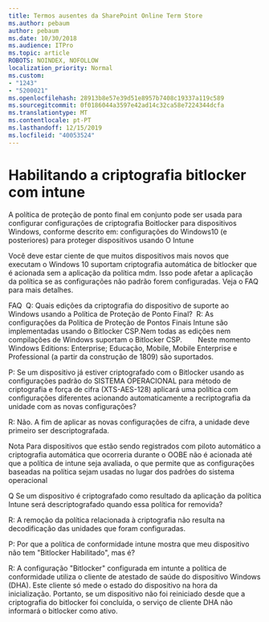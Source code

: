 ```yaml
---
title: Termos ausentes da SharePoint Online Term Store
ms.author: pebaum
author: pebaum
ms.date: 10/30/2018
ms.audience: ITPro
ms.topic: article
ROBOTS: NOINDEX, NOFOLLOW
localization_priority: Normal
ms.custom:
- "1243"
- "5200021"
ms.openlocfilehash: 28913b8e57e39d51e8957b7408c19337a119c589
ms.sourcegitcommit: 0f0186044a3597e42ad14c32ca58e7224344dcfa
ms.translationtype: MT
ms.contentlocale: pt-PT
ms.lasthandoff: 12/15/2019
ms.locfileid: "40053524"
---
```

# <a name="enabling-bitlocker-encryption-with-intune"></a>Habilitando a criptografia bitlocker com intune

A política de proteção de ponto final em conjunto pode ser usada para configurar configurações de criptografia Boitlocker para dispositivos Windows, conforme descrito em: configurações do Windows10 (e posteriores) para proteger dispositivos usando O Intune

Você deve estar ciente de que muitos dispositivos mais novos que executam o Windows 10 suportam criptografia automática de bitlocker que é acionada sem a aplicação da política mdm. Isso pode afetar a aplicação da política se as configurações não padrão forem configuradas. Veja o FAQ para mais detalhes.


FAQ  Q: Quais edições da criptografia do dispositivo de suporte ao Windows usando a Política de Proteção de Ponto Final?
 R: As configurações da Política de Proteção de Pontos Finais Intune são implementadas usando o Bitlocker CSP.Nem todas as edições nem compilações de Windows suportam o Bitlocker CSP. 
      Neste momento Windows Editions: Enterprise; Educação, Mobile, Mobile Enterprise e Professional (a partir da construção de 1809) são suportados.




P: Se um dispositivo já estiver criptografado com o Bitlocker usando as configurações padrão do SISTEMA OPERACIONAL para método de criptografia e força de cifra (XTS-AES-128) aplicará uma política com configurações diferentes acionando automaticamente a recriptografia da unidade com as novas configurações?

R: Não. A fim de aplicar as novas configurações de cifra, a unidade deve primeiro ser descriptografada.

Nota Para dispositivos que estão sendo registrados com piloto automático a criptografia automática que ocorreria durante o OOBE não é acionada até que a política de intune seja avaliada, o que permite que as configurações baseadas na política sejam usadas no lugar dos padrões do sistema operacional




Q Se um dispositivo é criptografado como resultado da aplicação da política Intune será descriptografado quando essa política for removida?

R: A remoção da política relacionada à criptografia não resulta na decodificação das unidades que foram configuradas.




P: Por que a política de conformidade intune mostra que meu dispositivo não tem "Bitlocker Habilitado", mas é?

R: A configuração "Bitlocker" configurada em intunte a política de conformidade utiliza o cliente de atestado de saúde do dispositivo Windows (DHA). Este cliente só mede o estado do dispositivo na hora da inicialização. Portanto, se um dispositivo não foi reiniciado desde que a criptografia do bitlocker foi concluída, o serviço de cliente DHA não informará o bitlocker como ativo.